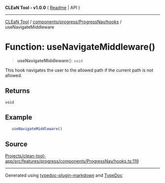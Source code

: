 **CLEaN Tool - v1.0.0** ( [Readme](../../../../../README.md) \| API )

***

[CLEaN Tool](../../../../../modules.md) / [components/progress/ProgressNav/hooks](../README.md) / useNavigateMiddleware

# Function: useNavigateMiddleware()

> **useNavigateMiddleware**(): `void`

This hook navigates the user to the allowed path if the current path is not allowed.

## Returns

`void`

## Example

```ts
   useNavigateMiddleware()
```

## Source

[Projects/clean-tool-app/src/features/progress/components/ProgressNav/hooks.ts:119](https://github.com/yuckyh/clean-tool-app/)

***

Generated using [typedoc-plugin-markdown](https://www.npmjs.com/package/typedoc-plugin-markdown) and [TypeDoc](https://typedoc.org/)
